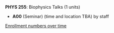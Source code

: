 **PHYS 255**: Biophysics Talks (1 units)

- **A00** (Seminar) (time and location TBA) by staff

[Enrollment numbers over time](./PHYS255.tsv)
